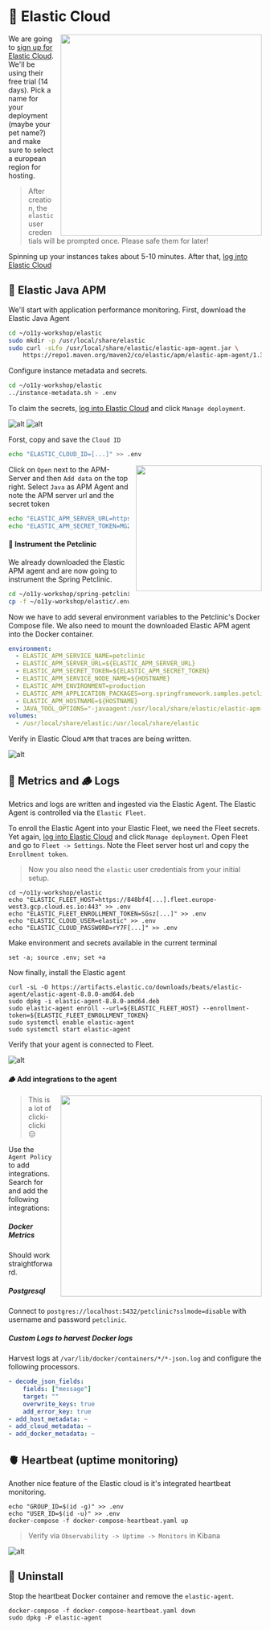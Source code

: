 # 🦆 Elastic Cloud

<img src="../images/elastic-signup-02.png" width="400" style="float: right; margin-left: 1em;">

We are going to [sign up for Elastic Cloud](https://cloud.elastic.co/registration). We'll be using
their free trial (14 days). Pick a name for your deployment (maybe your pet name?) and make sure
to select a european region for hosting.

> After creation, the `elastic` user credentials will be prompted once. Please safe
> them for later!

Spinning up your instances takes about 5-10 minutes. After that,
[log into Elastic Cloud](https://cloud.elastic.co/)

## 🥷 Elastic Java APM

We'll start with application performance monitoring. First, download the Elastic Java Agent

```bash
cd ~/o11y-workshop/elastic
sudo mkdir -p /usr/local/share/elastic
sudo curl -sLfo /usr/local/share/elastic/elastic-apm-agent.jar \
    https://repo1.maven.org/maven2/co/elastic/apm/elastic-apm-agent/1.38.0/elastic-apm-agent-1.38.0.jar
```

Configure instance metadata and secrets.

```bash
cd ~/o11y-workshop/elastic
../instance-metadata.sh > .env
```
To claim the secrets, [log into Elastic Cloud](https://cloud.elastic.co/) and click `Manage deployment`.

![alt](../images/elastic-cluster.png)
![alt](../images/elastic-manage-cloud.png)

Forst, copy and save the `Cloud ID`

```bash
echo "ELASTIC_CLOUD_ID=[...]" >> .env
```

<img src="../images/elastic-apm-add-data.png" width="250" style="float: right; margin-left: 1em;">

Click on `Open` next to the APM-Server and then `Add data` on the top right. Select
`Java` as APM Agent and note the APM server url and the secret token

```bash
echo "ELASTIC_APM_SERVER_URL=https://c42c9[...].apm.europe-west3.gcp.cloud.es.io:443" >> .env
echo "ELASTIC_APM_SECRET_TOKEN=MG2[...]"  >> .env
```

#### 🐾 Instrument the Petclinic

We already downloaded the Elastic APM agent and are now going to instrument
the Spring Petclinic.

```bash
cd ~/o11y-workshop/spring-petclinic
cp -f ~/o11y-workshop/elastic/.env .env
```

Now we have to add several environment variables to the Petclinic's Docker Compose
file. We also need to mount the downloaded Elastic APM agent into the Docker
container.

```yaml
environment:
  - ELASTIC_APM_SERVICE_NAME=petclinic
  - ELASTIC_APM_SERVER_URL=${ELASTIC_APM_SERVER_URL}
  - ELASTIC_APM_SECRET_TOKEN=${ELASTIC_APM_SECRET_TOKEN}
  - ELASTIC_APM_SERVICE_NODE_NAME=${HOSTNAME}
  - ELASTIC_APM_ENVIRONMENT=production
  - ELASTIC_APM_APPLICATION_PACKAGES=org.springframework.samples.petclinic
  - ELASTIC_APM_HOSTNAME=${HOSTNAME}
  - JAVA_TOOL_OPTIONS="-javaagent:/usr/local/share/elastic/elastic-apm-agent.jar"
volumes:
  - /usr/local/share/elastic:/usr/local/share/elastic
```

Verify in Elastic Cloud `APM` that traces are being written.

![alt](../images/elastic-trace-sample.png)

## 📖 Metrics and 🪵 Logs

Metrics and logs are written and ingested via the Elastic Agent. The Elastic Agent is controlled
via the `Elastic Fleet`.

To enroll the Elastic Agent into your Elastic Fleet, we need the Fleet secrets. Yet again,
[log into Elastic Cloud](https://cloud.elastic.co/) and click `Manage deployment`. Open Fleet
and go to `Fleet -> Settings`. Note the Fleet server host url and copy the `Enrollment token`.

> Now you also need the `elastic` user credentials from your initial setup.

```
cd ~/o11y-workshop/elastic
echo "ELASTIC_FLEET_HOST=https://848bf4[...].fleet.europe-west3.gcp.cloud.es.io:443" >> .env
echo "ELASTIC_FLEET_ENROLLMENT_TOKEN=SGsz[...]" >> .env
echo "ELASTIC_CLOUD_USER=elastic" >> .env
echo "ELASTIC_CLOUD_PASSWORD=rY7F[...]" >> .env
```

Make environment and secrets available in the current terminal

```
set -a; source .env; set +a
```

Now finally, install the Elastic agent

```
curl -sL -O https://artifacts.elastic.co/downloads/beats/elastic-agent/elastic-agent-8.8.0-amd64.deb
sudo dpkg -i elastic-agent-8.8.0-amd64.deb
sudo elastic-agent enroll --url=${ELASTIC_FLEET_HOST} --enrollment-token=${ELASTIC_FLEET_ENROLLMENT_TOKEN}
sudo systemctl enable elastic-agent
sudo systemctl start elastic-agent
```

Verify that your agent is connected to Fleet.

![alt](../images/elastic-fleet-agents.png)

#### 🪵 Add integrations to the agent

<img src="../images/elastic-fleet-custom-logs.png" width="400" style="float: right; margin-left: 1em;">

> This is a lot of clicki-clicki 😔

Use the `Agent Policy` to add integrations. Search for and add the following integrations:

##### Docker Metrics

Should work straightforward.

##### Postgresql

Connect to `postgres://localhost:5432/petclinic?sslmode=disable` with username and password `petclinic`.

##### Custom Logs to harvest Docker logs


Harvest logs at `/var/lib/docker/containers/*/*-json.log` and configure the following
processors.

```yaml
- decode_json_fields:
    fields: ["message"]
    target: ""
    overwrite_keys: true
    add_error_key: true
- add_host_metadata: ~
- add_cloud_metadata: ~
- add_docker_metadata: ~
```

## 🫀 Heartbeat (uptime monitoring)

Another nice feature of the Elastic cloud is it's integrated heartbeat monitoring.

```
echo "GROUP_ID=$(id -g)" >> .env
echo "USER_ID=$(id -u)" >> .env
docker-compose -f docker-compose-heartbeat.yaml up
```

> Verify via `Observability -> Uptime -> Monitors` in Kibana


![alt](../images/elastic-uptime.png)

## 🚮 Uninstall

Stop the heartbeat Docker container and remove the `elastic-agent`.

```
docker-compose -f docker-compose-heartbeat.yaml down
sudo dpkg -P elastic-agent
```

